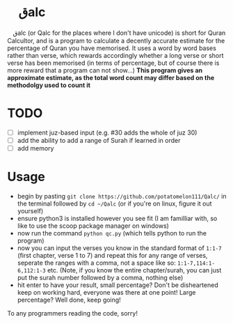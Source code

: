 # ㅤقalc
ㅤقalc (or Qalc for the places where I don't have unicode) is short for Quran Calcultor, and is a program to calculate a decently accurate estimate for the percentage of Quran you have memorised. It uses a word by word bases rather than verse, which rewards accordingly whether a long verse or short verse has been memorised (in terms of percentage, but of course there is more reward that a program can not show...)
**This program gives an approximate estimate, as the total word count may differ based on the methodolgy used to count it**
# TODO
- [ ] implement juz-based input (e.g. #30 adds the whole of juz 30)
- [ ] add the ability to add a range of Surah if learned in order
- [ ] add memory
# Usage
- begin by pasting `git clone https://github.com/potatomelon111/Qalc/` in the terminal followed by `cd ~/Qalc` (or if you're on linux, figure it out yourself)
- ensure python3 is installed however you see fit (I am familliar with, so like to use the scoop package manager on windows)
- now run the command `python qc.py` (which tells python to run the program)
- now you can input the verses you know in the standard format of `1:1-7` (first chapter, verse 1 to 7) and repeat this for any range of verses, seperate the ranges with a comma, not a space like so: `1:1-7,114:1-6,112:1-3` etc. (Note, if you know the entire chapter/surah, you can just put the surah number followed by a comma, nothing else)
- hit enter to have your result, small percentage? Don't be disheartened keep on working hard, everyone was there at one point! Large percentage? Well done, keep going!

To any programmers reading the code, sorry!

